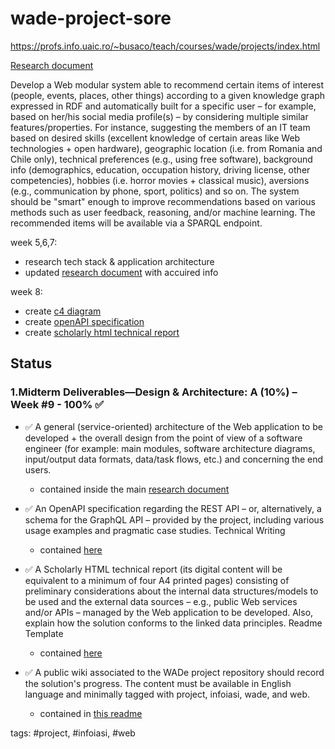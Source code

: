 # wade-project-sore
https://profs.info.uaic.ro/~busaco/teach/courses/wade/projects/index.html  


[Research document](https://docs.google.com/document/d/1qIsON8y7oZpKrMkgXSP5CNOAQ-3BejJyP-A1m7TYwiA)


Develop a Web modular system able to recommend certain items of interest (people, events, places, other things) according to a given knowledge graph expressed in RDF and automatically built for a specific user – for example, based on her/his social media profile(s) – by considering multiple similar features/properties. For instance, suggesting the members of an IT team based on desired skills (excellent knowledge of certain areas like Web technologies + open hardware), geographic location (i.e. from Romania and Chile only), technical preferences (e.g., using free software), background info (demographics, education, occupation history, driving license, other competencies), hobbies (i.e. horror movies + classical music), aversions (e.g., communication by phone, sport, politics) and so on. The system should be "smart" enough to improve recommendations based on various methods such as user feedback, reasoning, and/or machine learning. The recommended items will be available via a SPARQL endpoint.


week 5,6,7:
- research tech stack & application architecture
- updated [research document](https://docs.google.com/document/d/1qIsON8y7oZpKrMkgXSP5CNOAQ-3BejJyP-A1m7TYwiA) with accuired info

week 8:
- create [c4 diagram](https://docs.google.com/document/d/1qIsON8y7oZpKrMkgXSP5CNOAQ-3BejJyP-A1m7TYwiA/edit#heading=h.htqjgmdct2vc)
- create [openAPI specification](https://docs.google.com/document/d/1qIsON8y7oZpKrMkgXSP5CNOAQ-3BejJyP-A1m7TYwiA/edit#heading=h.7fu2rv31llx7)
- create [scholarly html technical report](#TODOADDLINK)


## Status

### 1.Midterm Deliverables—Design & Architecture: A (10%) – Week #9 - 100% ✅

- ✅ A general (service-oriented) architecture of the Web application to be developed + the overall design from the point of view of a software engineer (for example: main modules, software architecture diagrams, input/output data formats, data/task flows, etc.) and concerning the end users.
    - contained inside the main [research document](https://docs.google.com/document/d/1qIsON8y7oZpKrMkgXSP5CNOAQ-3BejJyP-A1m7TYwiA)

- ✅ An OpenAPI specification regarding the REST API – or, alternatively, a schema for the GraphQL API – provided by the project, including various usage examples and pragmatic case studies.
Technical Writing
    - contained [here](https://docs.google.com/document/d/1qIsON8y7oZpKrMkgXSP5CNOAQ-3BejJyP-A1m7TYwiA/edit#heading=h.7fu2rv31llx7)

- ✅ A Scholarly HTML technical report (its digital content will be equivalent to a minimum of four A4 printed pages) consisting of preliminary considerations about the internal data structures/models to be used and the external data sources – e.g., public Web services and/or APIs – managed by the Web application to be developed. Also, explain how the solution conforms to the linked data principles.
Readme Template
    - contained [here](#TODOADDLINK)

- ✅ A public wiki associated to the WADe project repository should record the solution's progress. The content must be available in English language and minimally tagged with project, infoiasi, wade, and web.
    - contained in [this readme](https://github.com/razqq/wade-project-sore/blob/main/README.md)

tags: #project, #infoiasi, #web
